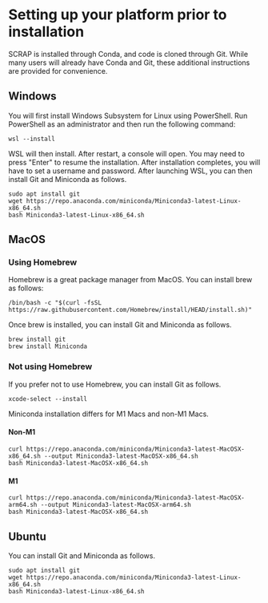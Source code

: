 # Setting up your platform prior to installation

SCRAP is installed through Conda, and code is cloned through Git.
While many users will already have Conda and Git, these additional instructions are provided for convenience.

## Windows
You will first install Windows Subsystem for Linux using PowerShell.
Run PowerShell as an administrator and then run the following command:

```
wsl --install
```

WSL will then install. After restart, a console will open. You may need to press "Enter" to resume the installation.
After installation completes, you will have to set a username and password.
After launching WSL, you can then install Git and Miniconda as follows.

```
sudo apt install git
wget https://repo.anaconda.com/miniconda/Miniconda3-latest-Linux-x86_64.sh
bash Miniconda3-latest-Linux-x86_64.sh
```

## MacOS
### Using Homebrew
Homebrew is a great package manager from MacOS. You can install brew as follows:

```
/bin/bash -c "$(curl -fsSL https://raw.githubusercontent.com/Homebrew/install/HEAD/install.sh)"
```

Once brew is installed, you can install Git and Miniconda as follows.

```
brew install git
brew install Miniconda
```

### Not using Homebrew
If you prefer not to use Homebrew, you can install Git as follows.

```
xcode-select --install
```

Miniconda installation differs for M1 Macs and non-M1 Macs.
#### Non-M1

```
curl https://repo.anaconda.com/miniconda/Miniconda3-latest-MacOSX-x86_64.sh --output Miniconda3-latest-MacOSX-x86_64.sh
bash Miniconda3-latest-MacOSX-x86_64.sh
```

#### M1

```
curl https://repo.anaconda.com/miniconda/Miniconda3-latest-MacOSX-arm64.sh --output Miniconda3-latest-MacOSX-arm64.sh
bash Miniconda3-latest-MacOSX-x86_64.sh
```

## Ubuntu
You can install Git and Miniconda as follows.

```
sudo apt install git
wget https://repo.anaconda.com/miniconda/Miniconda3-latest-Linux-x86_64.sh
bash Miniconda3-latest-Linux-x86_64.sh
```
